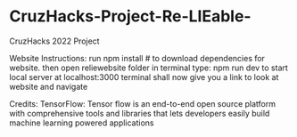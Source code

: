 # CruzHacks-Project-Re-LIEable-
CruzHacks 2022 Project 

Website Instructions:
run npm install # to download dependencies for website.
then open reliewebsite folder in terminal
type: npm run dev to start local server at localhost:3000
terminal shall now give you a link to look at website and navigate

Credits:
TensorFlow: Tensor flow is an end-to-end open source platform with comprehensive tools and libraries that lets developers easily build machine learning powered applications


